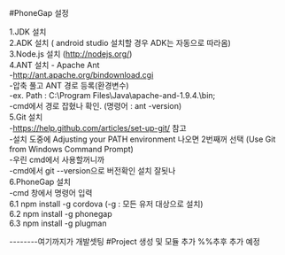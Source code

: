 #PhoneGap 설정

1.JDK 설치<br>
2.ADK 설치 ( android studio 설치할 경우 ADK는 자동으로 따라옴)<br>
3.Node.js 설치 (http://nodejs.org/)<br>
4.ANT 설치 - Apache Ant<br>
 -http://ant.apache.org/bindownload.cgi<br>
 -압축 풀고 ANT 경로 등록(환경변수)<br>
 -ex. Path : C:\Program Files\Java\apache-and-1.9.4.\bin;<br>
 -cmd에서 경로 잡혔나 확인. (명령어 : ant -version)<br>
5.Git 설치<br>
 -https://help.github.com/articles/set-up-git/ 참고<br>
 -설치 도중에 Adjusting your PATH environment 나오면 2번째꺼 선택 (Use Git from Windows Command Prompt)<br>
 -우린 cmd에서 사용할꺼니까<br>
 -cmd에서 git --version으로 버전확인 설치 잘됫나<br>
6.PhoneGap 설치<br>
-cmd 창에서 명령어 입력<br>
6.1 npm install -g cordova (-g : 모든 유저 대상으로 설치)<br>
6.2 npm install -g phonegap<br>
6.3 npm install -g plugman<br>

--------여기까지가 개발셋팅
#Project 생성 및 모듈 추가
%%추후 추가 예정
